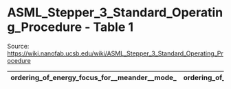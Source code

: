 # ASML_Stepper_3_Standard_Operating_Procedure - Table 1

Source: https://wiki.nanofab.ucsb.edu/wiki/ASML_Stepper_3_Standard_Operating_Procedure

| ordering_of_energy_focus_for__meander__mode_   | ordering_of_exposure_energy_focus_for__matrix__mode_   |    |
|------------------------------------------------|--------------------------------------------------------|----|